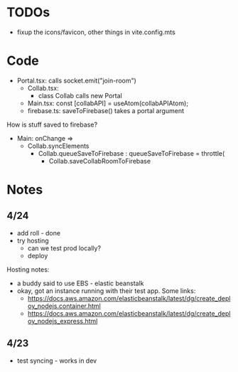 
# TODOs

* fixup the icons/favicon, other things in vite.config.mts

# Code

* Portal.tsx: calls socket.emit("join-room")
  * Collab.tsx:
    * class Collab calls new Portal
  * Main.tsx: const [collabAPI] = useAtom(collabAPIAtom);
  * firebase.ts: saveToFirebase() takes a portal argument

How is stuff saved to firebase?

* Main: onChange =>
  * Collab.syncElements
    * Collab.queueSaveToFirebase : queueSaveToFirebase = throttle(
      * Collab.saveCollabRoomToFirebase

# Notes

## 4/24

* add roll - done
* try hosting
  * can we test prod locally?
  * deploy

Hosting notes:

* a buddy said to use EBS - elastic beanstalk
* okay, got an instance running with their test app. Some links:
  * <https://docs.aws.amazon.com/elasticbeanstalk/latest/dg/create_deploy_nodejs.container.html>
  * <https://docs.aws.amazon.com/elasticbeanstalk/latest/dg/create_deploy_nodejs_express.html>

## 4/23

* test syncing - works in dev
